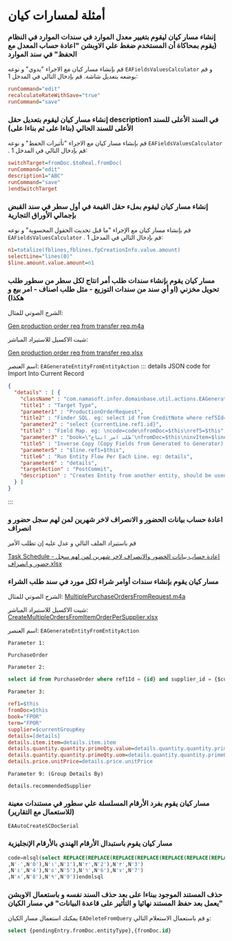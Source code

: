 <rtl>

# أمثلة لمسارات كيان

### إنشاء مسار كيان ليقوم بتغيير معدل الموارد في سندات الموارد في النظام (يقوم بمحاكاة أن المستخدم ضغط علي الاوبشن "اعادة حساب المعدل مع الحفظ" في سند الموارد
قم بإنشاء مسار كيان مع الاجراء "يدوي" و نوعه `EAFieldsValuesCalculator` و قم بوضعه بتعديل شاشة. قم بإدخال التالي في المدخل 1:

```ini
runCommand="edit"
recalculateRateWithSave="true"
runCommand="save"
```
### إنشاء مسار كيان ليقوم بتعديل حقل description1 في السند الأعلى للسند الأعلى للسند الحالي (بناءا على ثم بناءا على)
قم بإنشاء مسار كيان مع الاجراء "تأثيرات الحفظ" و نوعه `EAFieldsValuesCalculator` . قم بإدخال التالي في المدخل 1:
```ini
switchTarget=fromDoc.$toReal.fromDoc(
runCommand="edit"
description1="ABC"
runCommand="save"
)endSwitchTarget
```
### إنشاء مسار كيان ليقوم بملء حقل القيمة في أول سطر في سند القبض بإجمالي الأوراق التجارية
قم بإنشاء مسار كيان مع الإجراء "ما قبل تحديث الحقول المحسوبة" و نوعه `EAFieldsValuesCalculator` . قم بإدخال التالي في المدخل 1:
```ini
n1=totalize(fblines,fblines.fpCreationInfo.value.amount)
selectLine="lines(0)"
$line.amount.value.amount=n1
```
### مسار كيان يقوم بإنشاء سندات طلب أمر انتاج لكل سطر من سطور طلب تحويل مخزني (او أي سند من سندات التوزيع - مثل طلب اصناف - امر بيع و هكذا)

الشرح الصوتي للمثال:

[Gen production order req from transfer req.m4a
](https://drive.google.com/file/d/1BMxLPE9aEjAjRs-VK7AfQgc0g9-oiHuR/view?usp=sharing)

شيت الاكسيل للاستيراد المباشر:

[Gen production order req from transfer req.xlsx](https://drive.google.com/file/d/1EL8HmxkM5via_44KfWgNa4IaeRLFyKvQ/view?usp=sharing)

اسم العنصر: `EAGenerateEntityFromEntityAction`
::: details JSON code for Import Into Current Record
```json
{
  "details" : [ {
    "className" : "com.namasoft.infor.domainbase.util.actions.EAGenerateEntityFromEntityAction",
    "title1" : "Target Type",
    "parameter1" : "ProductionOrderRequest",
    "title2" : "Finder SQL. eg: select id from CreditNote where ref5Id={id}",
    "parameter2" : "select {currentLine.ref1.id}",
    "title3" : "Field Map. eg: \ncode=code\nfromDoc=$this\nref5=$this",
    "parameter3" : "book=\"طلب امر انتاج'\nfromDoc=$this\ninvItem=$line.item.item\nbom=$line.item.item.code\nrouting=$line.item.item.code\nquantity.value=$line.quantity.quantity.primeQty.value\nquantity.uom=$line.quantity.quantity.primeQty.uom\nswitchSource=$target.bom(\ncomponents=[details]\ncomponents.operationSeq=details.operationSeq\ncomponents.item=details.item\ncomponents.quantity.quantity.primeQty.value=details.quantity.quantity.primeQty.value\ncomponents.quantity.quantity.primeQty.uom=details.quantity.quantity.primeQty.uom\ncomponents.finalQty.value=details.finalQty.value\ncomponents.finalQty.uom=details.finalQty.uom\ncomponents.materialClassification=details.materialClassification\ncomponents.specificDimensions.warehouse=details.specificDimensions.warehouse\ncomponents.issueType=details.issueType\ncomponents.remarks=details.remarks\n)endSwitchSource\nswitchSource=$target.routing(\nroutings=[details]\nroutings.operationSeq=details.operationSeq\nroutings.operation=details.operation\nroutings.workCenter=details.workCenter\nroutings.autoCharge=details.autoCharge\nroutings.description=details.description\nroutings.permittedPercentage=details.permittedPercentage\n)endSwitchSource\n",
    "title5" : "Inverse Copy (Copy Fields from Generated to Generator). \nExample:\nref5=$this\ndescription5=n1",
    "parameter5" : "$line.ref1=$this",
    "title6" : "Run Entity Flow Per Each Line. eg: details",
    "parameter6" : "details",
    "targetAction" : "PostCommit",
    "description" : "Creates Entity from another entity, should be used in combination with DeleteRelatedEntityAction"
  } ]
}
```
:::
### اعادة حساب بيانات الحضور و الانصراف لاخر شهرين لمن لهم سجل حضور و انصراف

قم باستيراد الملف التالي و عدل عليه إن تطلب الأمر

[Task Schedule - إعادة حساب بيانات الحضور والانصراف لاخر شهرين لمن لهم سجل حضور و انصراف.xlsx](https://drive.google.com/file/d/1BpR-11cttBbC-E3S6w2cPexxjQKkv2w6/view?usp=sharing)

### مسار كيان يقوم بإنشاء سندات أوامر شراء لكل مورد في سند طلب الشراء
الشرح الصوتي للمثال:
[MultiplePurchaseOrdersFromRequest.m4a](https://drive.google.com/open?id=1GI9p-RH_C_VG9adGQaR-wYTuflDQhJq5)

شيت الاكسيل للاستيراد المباشر:
[CreateMultipleOrdersFromItemOrderPerSupplier.xlsx](https://drive.google.com/open?id=1zaGJcwA8oqzlnG5OHqdCnzMotYppdRM5)

اسم العنصر: `EAGenerateEntityFromEntityAction`

    Parameter 1:
```
PurchaseOrder
```

    Parameter 2:
```sql
select id from PurchaseOrder where ref1Id = {id} and supplier_id = {$currentGroupKey.id}
```
    Parameter 3:
```ini
ref1=$this
fromDoc=$this
book="FPOR"
term="FPOR"
supplier=$currentGroupKey
details=[details]
details.item.item=details.item.item
details.quantity.quantity.primeQty.value=details.quantity.quantity.primeQty.value
details.quantity.quantity.primeQty.uom=details.quantity.quantity.primeQty.uom
details.price.unitPrice=details.price.unitPrice
```
    Parameter 9: (Group Details By)
```
details.recommendedSupplier
```
### مسار كيان يقوم بفرد الأرقام المسلسلة علي سطور في مستندات معينة (للاستعمال مع التقارير)

    EAAutoCreateSCDocSerial

### مسار كيان يقوم باستبدال الأرقام الهندي بالأرقام الإنجليزية
```sql
code=mlsql(select REPLACE(REPLACE(REPLACE(REPLACE(REPLACE(REPLACE(REPLACE(REPLACE(REPLACE(REPLACE({code}
,N'٠',N'0'),N'١',N'1'),N'٢',N'2'),N'٣',N'3')
,N'٤',N'4'),N'٥',N'5'),N'٦',N'6'),N'٧',N'7')
,N'٨',N'8'),N'٩',N'9'))endmlsql
```


### حذف المستند الموجود ببناءا على بعد حذف السند نفسه و باستعمال الاوبشن "يعمل بعد حفظ المستند نهائيا و التأثير على قاعدة البيانات" في مسار الكيان

يمكنك استعمال مسار الكيان `EADeleteFromQuery` و قم باستعمال الاستعلام التالي:
```sql
select {pendingEntry.fromDoc.entityType},{fromDoc.id} 
```

</rtl>